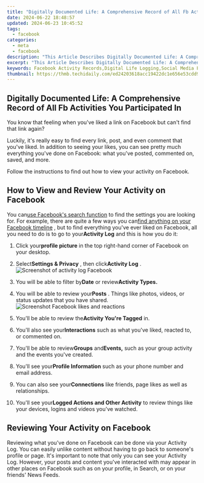 ```yaml
---
title: "Digitally Documented Life: A Comprehensive Record of All Fb Activities You Participated In"
date: 2024-06-22 18:48:57
updated: 2024-06-23 10:45:52
tags:
  - facebook
categories:
  - meta
  - facebook
description: "This Article Describes Digitally Documented Life: A Comprehensive Record of All Fb Activities You Participated In"
excerpt: "This Article Describes Digitally Documented Life: A Comprehensive Record of All Fb Activities You Participated In"
keywords: Facebook Activity Records,Digital Life Logging,Social Media Footprints,Online Behavior Documentation,Internet Lifestyle Recording,Fb Activity Audit,Tracking Online Activities
thumbnail: https://thmb.techidaily.com/ed24203618acc19422dc1e656e53cdd94b542178679b34754816329310d98db4.jpg
---
```


## Digitally Documented Life: A Comprehensive Record of All Fb Activities You Participated In

 You know that feeling when you've liked a link on Facebook but can't find that link again?

 Luckily, it's really easy to find every link, post, and even comment that you've liked. In addition to seeing your likes, you can see pretty much everything you've done on Facebook: what you've posted, commented on, saved, and more.

 Follow the instructions to find out how to view your activity on Facebook.

## How to View and Review Your Activity on Facebook

 You can[use Facebook's search function](https://www.makeuseof.com/tag/5-facebook-search-tips/) to find the settings you are looking for. For example, there are quite a few ways you can[find anything on your Facebook timeline](https://www.makeuseof.com/tag/5-tools-help-find-anything-facebook-timeline/) , but to find everything you've ever liked on Facebook, all you need to do is to go to your**Activity Log** and this is how you do it:

1. Click your**profile picture** in the top right-hand corner of Facebook on your desktop.
2. Select**Settings & Privacy** , then click**Activity Log** .  
![Screenshot of activity log Facebook](https://static1.makeuseofimages.com/wordpress/wp-content/uploads/2022/11/activity-log-view.jpg)
3. You will be able to filter by**Date** or review**Activity Types.**
4. You will be able to review your**Posts** . Things like photos, videos, or status updates that you have shared.  
![Screenshot Facebook likes and reactions](https://static1.makeuseofimages.com/wordpress/wp-content/uploads/2022/11/likes-and-reactions.jpg)
5. You'll be able to review the**Activity You're Tagged** in.

1. You'll also see your**Interactions** such as what you've liked, reacted to, or commented on.
2. You'll be able to review**Groups** and**Events,** such as your group activity and the events you've created.
3. You'll see your**Profile Information** such as your phone number and email address.
4. You can also see your**Connections** like friends, page likes as well as relationships.
5. You'll see your**Logged Actions and Other Activity** to review things like your devices, logins and videos you've watched.

## Reviewing Your Activity on Facebook

 Reviewing what you've done on Facebook can be done via your Activity Log. You can easily unlike content without having to go back to someone's profile or page. It's important to note that only you can see your Activity Log. However, your posts and content you've interacted with may appear in other places on Facebook such as on your profile, in Search, or on your friends' News Feeds.


<ins class="adsbygoogle"
     style="display:block"
     data-ad-format="autorelaxed"
     data-ad-client="ca-pub-7571918770474297"
     data-ad-slot="1223367746"></ins>



<ins class="adsbygoogle"
     style="display:block"
     data-ad-client="ca-pub-7571918770474297"
     data-ad-slot="8358498916"
     data-ad-format="auto"
     data-full-width-responsive="true"></ins>
